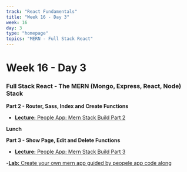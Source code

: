 ```yaml
---
track: "React Fundamentals"
title: "Week 16 - Day 3"
week: 16
day: 3
type: "homepage"
topics: "MERN - Full Stack React"
---
```



# Week 16 - Day 3

### Full Stack React - The MERN (Mongo, Express, React, Node) Stack

 **Part 2 - Router, Sass, Index and Create Functions**

- [**Lecture:** People App: Mern Stack Build Part 2](/react-fundamentals/week-16/day-3/lecture-materials/mern-stack-build-part-2)

**Lunch**

 **Part 3 - Show Page, Edit and Delete Functions**

- [**Lecture:** People App: Mern Stack Build Part 3](/react-fundamentals/week-16/day-3/lecture-materials/mern-stack-build-part-3)

-[**Lab:** Create your own mern app guided by peopele app code along](https://git.generalassemb.ly/laurenperez-ga/MERN-lab)